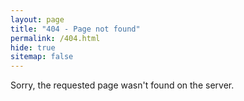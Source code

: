 ```yaml
---
layout: page
title: "404 - Page not found"
permalink: /404.html
hide: true
sitemap: false
---
```

Sorry, the requested page wasn't found on the server.
